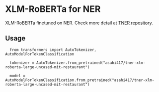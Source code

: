 # XLM-RoBERTa for NER
XLM-RoBERTa finetuned on NER. Check more detail at [TNER repository](https://github.com/asahi417/tner).

## Usage
```
  from transformers import AutoTokenizer, AutoModelForTokenClassification
  
  tokenizer = AutoTokenizer.from_pretrained("asahi417/tner-xlm-roberta-large-uncased-mit-restaurant")
  
  model = AutoModelForTokenClassification.from_pretrained("asahi417/tner-xlm-roberta-large-uncased-mit-restaurant")
 ```